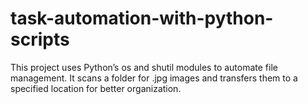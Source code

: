 # task-automation-with-python-scripts
This project uses Python’s os and shutil modules to automate file management. It scans a folder for .jpg images and transfers them to a specified location for better organization.
